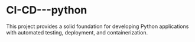 # CI-CD---python
This project provides a solid foundation for developing Python applications with automated testing, deployment, and containerization. 
